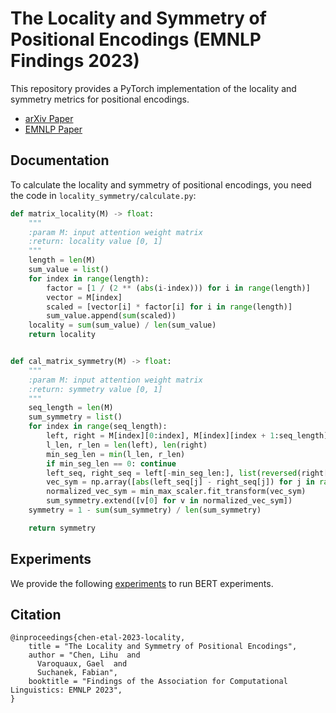 # The Locality and Symmetry of Positional Encodings (EMNLP Findings 2023)
This repository provides a PyTorch implementation of the locality and symmetry metrics for positional encodings.

+ [arXiv Paper](https://arxiv.org/pdf/2310.12864.pdf)
+ [EMNLP Paper](https://aclanthology.org/2023.findings-emnlp.955.pdf)

## Documentation

To calculate the locality and symmetry of positional encodings, you need the code in `locality_symmetry/calculate.py`:
```py
def matrix_locality(M) -> float:
    """
    :param M: input attention weight matrix
    :return: locality value [0, 1]
    """
    length = len(M)
    sum_value = list()
    for index in range(length):
        factor = [1 / (2 ** (abs(i-index))) for i in range(length)]
        vector = M[index]
        scaled = [vector[i] * factor[i] for i in range(length)]
        sum_value.append(sum(scaled))
    locality = sum(sum_value) / len(sum_value)
    return locality


def cal_matrix_symmetry(M) -> float:
    """
    :param M: input attention weight matrix
    :return: symmetry value [0, 1]
    """
    seq_length = len(M)
    sum_symmetry = list()
    for index in range(seq_length):
        left, right = M[index][0:index], M[index][index + 1:seq_length]
        l_len, r_len = len(left), len(right)
        min_seg_len = min(l_len, r_len)
        if min_seg_len == 0: continue
        left_seq, right_seq = left[-min_seg_len:], list(reversed(right[:min_seg_len]))
        vec_sym = np.array([abs(left_seq[j] - right_seq[j]) for j in range(len(left_seq))]).reshape(-1, 1)
        normalized_vec_sym = min_max_scaler.fit_transform(vec_sym)
        sum_symmetry.extend([v[0] for v in normalized_vec_sym])
    symmetry = 1 - sum(sum_symmetry) / len(sum_symmetry)

    return symmetry
```

## Experiments

We provide the following [experiments](experiments) to run BERT experiments.

## Citation

```
@inproceedings{chen-etal-2023-locality,
    title = "The Locality and Symmetry of Positional Encodings",
    author = "Chen, Lihu  and
      Varoquaux, Gael  and
      Suchanek, Fabian",
    booktitle = "Findings of the Association for Computational Linguistics: EMNLP 2023",
}
```
